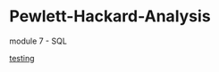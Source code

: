 # Pewlett-Hackard-Analysis
module 7 - SQL 

[testing](https://github.com/misterrustia/Pewlett-Hackard-Analysis/blob/master/EmployeeDB.png)

